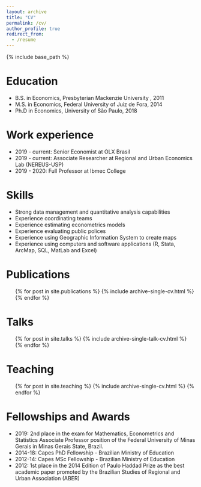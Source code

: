 ```yaml
---
layout: archive
title: "CV"
permalink: /cv/
author_profile: true
redirect_from:
  - /resume
---
```


{% include base_path %}

Education
======
* B.S. in Economics, Presbyterian Mackenzie University , 2011
* M.S. in Economics, Federal University of Juiz de Fora, 2014
* Ph.D in Economics, University of São Paulo, 2018

Work experience
======
* 2019 - current: Senior Economist at OLX Brasil
* 2019 - current: Associate Researcher at Regional and Urban Economics Lab (NEREUS-USP) 
* 2019 - 2020: Full Professor at Ibmec College
  
Skills
======
* Strong data management and quantitative analysis capabilities
* Experience coordinating teams 
* Experience estimating econometrics models
* Experience evaluating public polices 
* Experience using Geographic Information System to create maps
* Experience using computers and software applications (R, Stata, ArcMap, SQL, MatLab and Excel) 

Publications
======
  <ul>{% for post in site.publications %}
    {% include archive-single-cv.html %}
  {% endfor %}</ul>
  
Talks
======
  <ul>{% for post in site.talks %}
    {% include archive-single-talk-cv.html %}
  {% endfor %}</ul>
  
Teaching
======
  <ul>{% for post in site.teaching %}
    {% include archive-single-cv.html %}
  {% endfor %}</ul>
  
Fellowships and Awards
======
* 2019: 2nd place in the exam for Mathematics, Econometrics and Statistics Associate Professor position of the Federal University of Minas Gerais in Minas Gerais State, Brazil.
* 2014-18: Capes PhD Fellowship - Brazilian Ministry of Education
* 2012-14: Capes MSc Fellowship - Brazilian Ministry of Education
* 2012: 1st place in the 2014 Edition of Paulo Haddad Prize as the best academic paper promoted by the Brazilian Studies of Regional and Urban Association (ABER)
